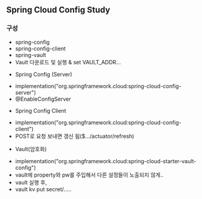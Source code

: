 ## Spring Cloud Config Study

### 구성
- spring-config
- spring-config-client
- spring-vault
- Vault 다운로드 및 실행 & set VAULT_ADDR...

* Spring Config (Server)
- implementation("org.springframework.cloud:spring-cloud-config-server")
- @EnableConfigServer

* Spring Config Client
- implementation("org.springframework.cloud:spring-cloud-config-client")
- POST로 요청 보내면 갱신 됨($.../actuator/refresh)

* Vault(암호화)
- implementation("org.springframework.cloud:spring-cloud-starter-vault-config")
- vault에 property와 pw를 주입해서 다른 설정들이 노출되지 않게..
- vault 실행 후,
- vault kv put secret/.....